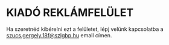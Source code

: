 # KIADÓ REKLÁMFELÜLET

Ha szeretnéd kibérelni ezt a felületet, lépj velünk kapcsolatba a szucs.gergely.18f@szlgbp.hu email címen.
